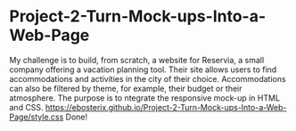 # Project-2-Turn-Mock-ups-Into-a-Web-Page
My challenge is to build, from scratch, a website for Reservia, a small company offering a vacation planning tool. Their site allows users to find accommodations and activities in the city of their choice. Accommodations can also be filtered by theme, for example, their budget or their atmosphere. The purpose is to ntegrate the responsive mock-up in HTML and CSS.
https://ebosterix.github.io/Project-2-Turn-Mock-ups-Into-a-Web-Page/style.css
Done!
